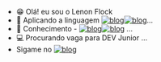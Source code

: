 - 😁 Olá! eu sou o Lenon Flock
- 👀 Aplicando a linguagem [![blog](https://img.shields.io/badge/JavaScript-F7DF1E?style=for-the-badge&logo=javascript&logoColor=black)]()[![blog](https://img.shields.io/badge/Python-3776AB?style=for-the-badge&logo=python&logoColor=white)]()...
- 🌱 Conhecimento - [![blog](https://img.shields.io/badge/HTML5-E34F26?style=for-the-badge&logo=html5&logoColor=white)]()[![blog](https://img.shields.io/badge/CSS3-1572B6?style=for-the-badge&logo=css3&logoColor=white)]() ...
- 💻 Procurando vaga para DEV Junior ...
- Sigame no [![blog](	https://img.shields.io/badge/Instagram-E4405F?style=for-the-badge&logo=instagram&logoColor=white)](https://www.instagram.com/lenonflock/)


